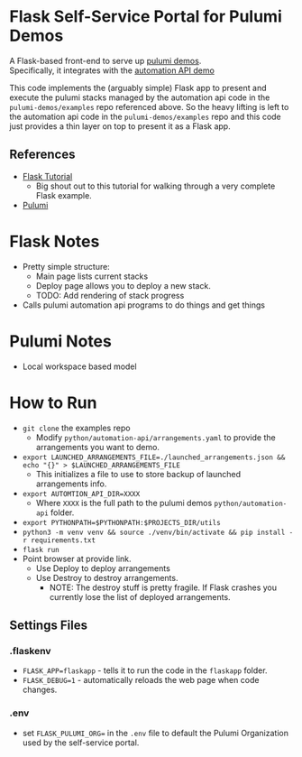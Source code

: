 # Flask Self-Service Portal for Pulumi Demos
A Flask-based front-end to serve up [pulumi demos](https://github.com/pulumi-demos/examples).  
Specifically, it integrates with the [automation API demo](https://github.com/pulumi-demos/examples/tree/main/python/automation-api)

This code implements the (arguably simple) Flask app to present and execute the pulumi stacks managed by the automation api code in the `pulumi-demos/examples` repo referenced above.
So the heavy lifting is left to the automation api code in the `pulumi-demos/examples` repo and this code just provides a thin layer on top to present it as a Flask app.

## References
* [Flask Tutorial](https://blog.miguelgrinberg.com/post/the-flask-mega-tutorial-part-i-hello-world)
  * Big shout out to this tutorial for walking through a very complete Flask example.
* [Pulumi](https://pulumi.com)

# Flask Notes
* Pretty simple structure:
  * Main page lists current stacks
  * Deploy page allows you to deploy a new stack.
  * TODO: Add rendering of stack progress
* Calls pulumi automation api programs to do things and get things

# Pulumi Notes
* Local workspace based model 

# How to Run
* `git clone` the examples repo
  * Modify `python/automation-api/arrangements.yaml` to provide the arrangements you want to demo.
* `export LAUNCHED_ARRANGEMENTS_FILE=./launched_arrangements.json && echo "{}" > $LAUNCHED_ARRANGEMENTS_FILE`
  * This initializes a file to use to store backup of launched arrangements info.
* `export AUTOMTION_API_DIR=XXXX`
  * Where `XXXX` is the full path to the pulumi demos `python/automation-api` folder.
* `export PYTHONPATH=$PYTHONPATH:$PROJECTS_DIR/utils`
* `python3 -m venv venv && source ./venv/bin/activate && pip install -r requirements.txt`
* `flask run`
* Point browser at provide link.
  * Use Deploy to deploy arrangements
  * Use Destroy to destroy arrangements.
    * NOTE: The destroy stuff is pretty fragile. If Flask crashes you currently lose the list of deployed arrangements.

## Settings Files
### .flaskenv  
* `FLASK_APP=flaskapp` - tells it to run the code in the `flaskapp` folder.
* `FLASK_DEBUG=1` - automatically reloads the web page when code changes.

### .env
* set `FLASK_PULUMI_ORG=` in the `.env` file to default the Pulumi Organization used by the self-service portal.